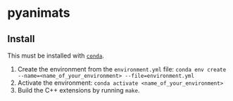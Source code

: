 # pyanimats

## Install

This must be installed with [`conda`](https://docs.conda.io/en/latest/miniconda.html).

1. Create the environment from the `environment.yml` file: `conda env create --name=<name_of_your_environment> --file=environment.yml`
2. Activate the environment: `conda activate <name_of_your_environment>`
3. Build the C++ extensions by running `make`.
